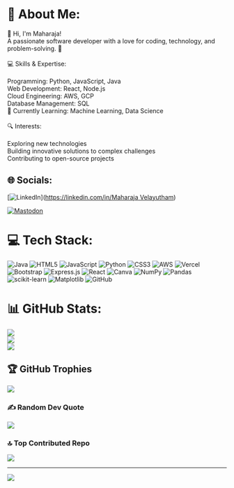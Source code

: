 # 💫 About Me:
👋 Hi, I'm Maharaja!<br>A passionate software developer with a love for coding, technology, and problem-solving. 🚀<br><br>💻 Skills & Expertise:<br><br>Programming: Python, JavaScript, Java<br>Web Development: React, Node.js<br>Cloud Engineering: AWS, GCP<br>Database Management: SQL<br>🌱 Currently Learning: Machine Learning, Data Science<br><br>🔍 Interests:<br><br>Exploring new technologies<br>Building innovative solutions to complex challenges<br>Contributing to open-source projects<br>


## 🌐 Socials:
[![LinkedIn](https://img.shields.io/badge/LinkedIn-%230077B5.svg?logo=linkedin&logoColor=white)]([https://linkedin.com/in/Maharaja Velayutham](https://www.linkedin.com/in/maharaja-velayutham-53080a222/)) 

[![Mastodon](https://img.shields.io/badge/-MASTODON-%232B90D9?style=for-the-badge&logo=mastodon&logoColor=white)](https://portfolio-five-psi-65.vercel.app/) 

# 💻 Tech Stack:
![Java](https://img.shields.io/badge/java-%23ED8B00.svg?style=for-the-badge&logo=openjdk&logoColor=white) ![HTML5](https://img.shields.io/badge/html5-%23E34F26.svg?style=for-the-badge&logo=html5&logoColor=white) ![JavaScript](https://img.shields.io/badge/javascript-%23323330.svg?style=for-the-badge&logo=javascript&logoColor=%23F7DF1E) ![Python](https://img.shields.io/badge/python-3670A0?style=for-the-badge&logo=python&logoColor=ffdd54) ![CSS3](https://img.shields.io/badge/css3-%231572B6.svg?style=for-the-badge&logo=css3&logoColor=white) ![AWS](https://img.shields.io/badge/AWS-%23FF9900.svg?style=for-the-badge&logo=amazon-aws&logoColor=white) ![Vercel](https://img.shields.io/badge/vercel-%23000000.svg?style=for-the-badge&logo=vercel&logoColor=white) ![Bootstrap](https://img.shields.io/badge/bootstrap-%238511FA.svg?style=for-the-badge&logo=bootstrap&logoColor=white) ![Express.js](https://img.shields.io/badge/express.js-%23404d59.svg?style=for-the-badge&logo=express&logoColor=%2361DAFB) ![React](https://img.shields.io/badge/react-%2320232a.svg?style=for-the-badge&logo=react&logoColor=%2361DAFB) ![Canva](https://img.shields.io/badge/Canva-%2300C4CC.svg?style=for-the-badge&logo=Canva&logoColor=white) ![NumPy](https://img.shields.io/badge/numpy-%23013243.svg?style=for-the-badge&logo=numpy&logoColor=white) ![Pandas](https://img.shields.io/badge/pandas-%23150458.svg?style=for-the-badge&logo=pandas&logoColor=white) ![scikit-learn](https://img.shields.io/badge/scikit--learn-%23F7931E.svg?style=for-the-badge&logo=scikit-learn&logoColor=white) ![Matplotlib](https://img.shields.io/badge/Matplotlib-%23ffffff.svg?style=for-the-badge&logo=Matplotlib&logoColor=black) ![GitHub](https://img.shields.io/badge/github-%23121011.svg?style=for-the-badge&logo=github&logoColor=white)
# 📊 GitHub Stats:
![](https://github-readme-stats.vercel.app/api?username=Maharajavelu&theme=dark&hide_border=false&include_all_commits=false&count_private=false)<br/>
![](https://github-readme-streak-stats.herokuapp.com/?user=Maharajavelu&theme=dark&hide_border=false)<br/>
![](https://github-readme-stats.vercel.app/api/top-langs/?username=Maharajavelu&theme=dark&hide_border=false&include_all_commits=false&count_private=false&layout=compact)

## 🏆 GitHub Trophies
![](https://github-profile-trophy.vercel.app/?username=Maharajavelu&theme=radical&no-frame=false&no-bg=true&margin-w=4)

### ✍️ Random Dev Quote
![](https://quotes-github-readme.vercel.app/api?type=horizontal&theme=radical)

### 🔝 Top Contributed Repo
![](https://github-contributor-stats.vercel.app/api?username=Maharajavelu&limit=5&theme=radical&combine_all_yearly_contributions=true)

---
[![](https://visitcount.itsvg.in/api?id=Maharajavelu&icon=2&color=0)](https://visitcount.itsvg.in)

<!-- Proudly created with GPRM ( https://gprm.itsvg.in ) -->
